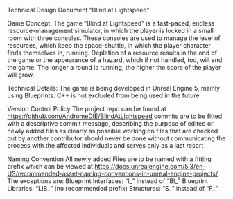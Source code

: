 Technical Design Document
“Blind at Lightspeed”

Game Concept:
	The game “Blind at Lightspeed” is a fast-paced, endless resource-management simulator, in which the player is locked in a small room with three consoles. These consoles are used to manage the level of resources, which keep the space-shuttle, in which the player character finds themselves in, running. Depletion of a resource results in the end of the game or the appearance of a hazard, which if not handled, too, will end the game. The longer a round is running, the higher the score of the player will grow.

Technical Details:
	The game is being developed in Unreal Engine 5, mainly using Blueprints. C++ is not excluded from being used in the future.

Version Control Policy
The project repo can be found at https://github.com/AndromeDIE/BlindAtLightspeed
commits are to be fitted with a descriptive commit message, describing the purpose of edited or newly added files as clearly as possible
working on files that are checked out by another contributor should never be done without communicating the process with the affected individuals and serves only as a last resort

Naming Convention
All newly added Files are to be named with a fitting prefix which can be viewed at https://docs.unrealengine.com/5.3/en-US/recommended-asset-naming-conventions-in-unreal-engine-projects/
The exceptions are:
Blueprint Interfaces: “I_” instead of “BI_”
Blueprint Libraries: “LIB_” (no recommended prefix)
Structures: “S_” instead of “F_”
